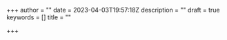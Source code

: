 +++
author = ""
date = 2023-04-03T19:57:18Z
description = ""
draft = true
keywords = []
title = ""

+++
    <div data-tf-widget="wUZOcewL" data-tf-opacity="100" data-tf-iframe-props="title=Vehicle Usage Report 22/23" data-tf-transitive-search-params data-tf-medium="snippet" style="width:100%;height:500px;"></div><script src="//embed.typeform.com/next/embed.js"></script>